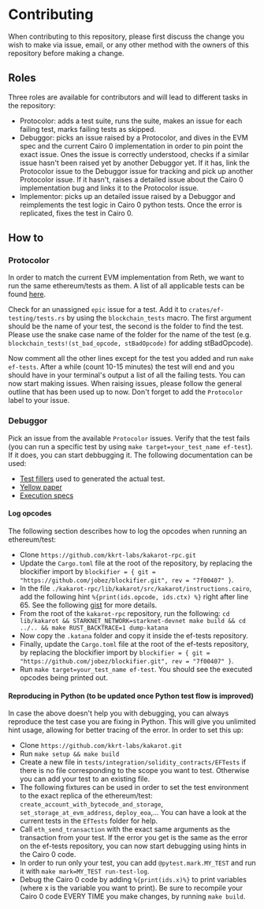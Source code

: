 # Contributing

When contributing to this repository, please first discuss the change you wish to make via issue, email, or any other method with the owners of this repository before making a change.

## Roles

Three roles are available for contributors and will lead to different tasks in the repository:

- Protocolor: adds a test suite, runs the suite, makes an issue for each failing test, marks failing tests as skipped.
- Debuggor: picks an issue raised by a Protocolor, and dives in the EVM spec and the current
Cairo 0 implementation in order to pin point the exact issue. Ones the issue is correctly understood, checks if a similar issue hasn't been raised yet by another Debuggor yet. If it has, link the Protocolor issue to the Debuggor issue for tracking and pick up another Protocolor issue. If it hasn't, raises a detailed issue about the Cairo 0 implementation bug and links it to the Protocolor issue.
- Implementor: picks up an detailed issue raised by a Debuggor and reimplements the test logic in Cairo 0 python tests. Once the error is replicated, fixes the test in Cairo 0.

## How to

### Protocolor

In order to match the current EVM implementation from Reth, we want to run the same ethereum/tests as them. A list of all applicable tests can be found [here](https://github.com/paradigmxyz/reth/blob/main/testing/ef-tests/tests/tests.rs#L17).

Check for an unassigned `epic` issue for a test. Add it to  `crates/ef-testing/tests.rs` by using the `blockchain_tests` macro. The first argument should be the name of your test, the second is the folder to find the test. Please use the snake case name of the folder for the name of the test (e.g. `blockchain_tests!(st_bad_opcode, stBadOpcode)` for adding stBadOpcode).

Now comment all the other lines except for the test you added and run `make ef-tests`.
After a while (count 10-15 minutes) the test will end and you should have in your terminal's output a list of all the failing tests. You can now start making issues. When raising issues, please follow the general outline that has been used up to now. Don't forget to add the `Protocolor` label to your issue.

### Debuggor

Pick an issue from the available `Protocolor` issues. Verify that the test fails (you can run a specific test by using `make target=your_test_name ef-test`). If it does, you can start debbugging it. The following documentation can be used:

- [Test fillers](https://github.com/ethereum/tests/tree/develop/src/GeneralStateTestsFiller) used to generated the actual test.
- [Yellow paper](https://ethereum.github.io/yellowpaper/paper.pdf)
- [Execution specs](https://github.com/ethereum/execution-specs/tree/master)

#### Log opcodes

The following section describes how to log the opcodes when running an ethereum/test:

- Clone `https://github.com/kkrt-labs/kakarot-rpc.git`
- Update the `Cargo.toml` file at the root of the repository, by replacing the blockifier import by `blockifier = { git = "https://github.com/jobez/blockifier.git", rev = "7f00407" }`.
- In the file `./kakarot-rpc/lib/kakarot/src/kakarot/instructions.cairo`, add the following hint `%{print(ids.opcode, ids.ctx) %}` right after line 65. See the following [gist](https://gist.github.com/jobez/42941db9361d81778abd36309dfb60dc#file-instructions-cairo-L68-L70) for more details.
- From the root of the `kakarot-rpc` repository, run the following: `cd lib/kakarot && STARKNET_NETWORK=starknet-devnet make build && cd ../.. && make RUST_BACKTRACE=1 dump-katana`
- Now copy the `.katana` folder and copy it inside the ef-tests repository.
- Finally, update the `Cargo.toml` file at the root of the ef-tests repository, by replacing the blockifier import by `blockifier = { git = "https://github.com/jobez/blockifier.git", rev = "7f00407" }`.
- Run `make target=your_test_name ef-test`. You should see the executed opcodes being printed out.

#### Reproducing in Python (to be updated once Python test flow is improved)

In case the above doesn't help you with debugging, you can always reproduce the test case you are fixing in Python. This will give you unlimited hint usage, allowing for better tracing of the error. In order to set this up:

- Clone `https://github.com/kkrt-labs/kakarot.git`
- Run `make setup && make build`
- Create a new file in `tests/integration/solidity_contracts/EFTests` if there is no file corresponding to the scope you want to test. Otherwise you can add your test to an existing file.
- The following fixtures can be used in order to set the test environment to the exact replica of the ethereum/test: `create_account_with_bytecode_and_storage`, `set_storage_at_evm_address`, `deploy_eoa`,... You can have a look at the current tests in the `EfTests` folder for help.
- Call `eth_send_transaction` with the exact same arguments as the transaction from your test. If the error you get is the same as the error on the ef-tests repository, you can now start debugging using hints in the Cairo 0 code.
- In order to run only your test, you can add `@pytest.mark.MY_TEST` and run it with `make mark=MY_TEST run-test-log`.
- Debug the Cairo 0 code by adding `%{print(ids.x)%}` to print variables (where x is the variable you want to print). Be sure to recompile your Cairo 0 code EVERY TIME you make changes, by running `make build`.
